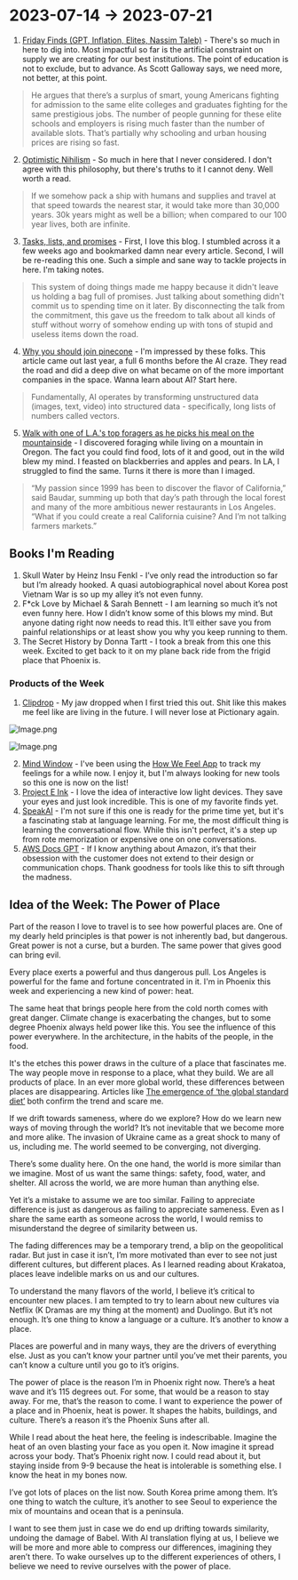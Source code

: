 # 2023-07-14 → 2023-07-21

1. [Friday Finds (GPT, Inflation, Elites, Nassim Taleb)](https://getmatter.com/email/27353362/?token=27353362%3AzqzA7crBOs6BRPtROIj8JMQYoJ4) - There's so much in here to dig into. Most impactful so far is the artificial constraint on supply we are creating for our best institutions. The point of education is not to exclude, but to advance. As Scott Galloway says, we need more, not better, at this point.

> He argues that there’s a surplus of smart, young Americans fighting for admission to the same elite colleges and graduates fighting for the same prestigious jobs. The number of people gunning for these elite schools and employers is rising much faster than the number of available slots. That’s partially why schooling and urban housing prices are rising so fast.

2. [Optimistic Nihilism](https://tinyclouds.org/optimistic_nihilism) - So much in here that I never considered. I don't agree with this philosophy, but there's truths to it I cannot deny. Well worth a read.

> If we somehow pack a ship with humans and supplies and travel at that speed towards the nearest star, it would take more than 30,000 years. 30k years might as well be a billion; when compared to our 100 year lives, both are infinite.

3. [Tasks, lists, and promises](http://rachelbythebay.com/w/2022/05/19/priority/) - First, I love this blog. I stumbled across it a few weeks ago and bookmarked damn near every article. Second, I will be re-reading this one. Such a simple and sane way to tackle projects in here. I'm taking notes.

> This system of doing things made me happy because it didn't leave us holding a bag full of promises. Just talking about something didn't commit us to spending time on it later. By disconnecting the talk from the commitment, this gave us the freedom to talk about all kinds of stuff without worry of somehow ending up with tons of stupid and useless items down the road.

4. [Why you should join pinecone](https://getmatter.com/email/9186836/?token=9186836%3APXCjbrbuICXFhp8dRTeT7pL7wRc) - I'm impressed by these folks. This article came out last year, a full 6 months before the AI craze. They read the road and did a deep dive on what became on of the more important companies in the space. Wanna learn about AI? Start here.

> Fundamentally, AI operates by transforming unstructured data (images, text, video) into structured data - specifically, long lists of numbers called vectors.

5. [Walk with one of L.A.'s top foragers as he picks his meal on the mountainside](https://www.latimes.com/food/la-fo-foraging-pascal-baudar-20160305-story.html) - I discovered foraging while living on a mountain in Oregon. The fact you could find food, lots of it and good, out in the wild blew my mind. I feasted on blackberries and apples and pears. In LA, I struggled to find the same. Turns it there is more than I imaged.

> “My passion since 1999 has been to discover the flavor of California,” said Baudar, summing up both that day’s path through the local forest and many of the more ambitious newer restaurants in Los Angeles. “What if you could create a real California cuisine? And I’m not talking farmers markets.”

## Books I'm Reading

1. Skull Water by Heinz Insu Fenkl - I’ve only read the introduction so far but I’m already hooked. A quasi autobiographical novel about Korea post Vietnam War is so up my alley it’s not even funny.
2. F*ck Love by Michael & Sarah Bennett - I am learning so much it’s not even funny here. How I didn’t know some of this blows my mind. But anyone dating right now needs to read this. It’ll either save you from painful relationships or at least show you why you keep running to them.
3. The Secret History by Donna Tartt - I took a break from this one this week. Excited to get back to it on my plane back ride from the frigid place that Phoenix is.

### Products of the Week

1. [Clipdrop](https://clipdrop.co/stable-doodle?utm_source=substack&utm_medium=email) - My jaw dropped when I first tried this out. Shit like this makes me feel like are living in the future. I will never lose at Pictionary again.

![Image.png](../html/images/dino.png)

![Image.png](../html/images/brain.png)

2. [Mind Window](https://mindwindowapp.com/) - I've been using the [How We Feel App](https://howwefeel.org/) to track my feelings for a while now. I enjoy it, but I'm always looking for new tools so this one is now on the list!
3. [Project E Ink](https://www.producthunt.com/posts/project-e-ink) - I love the idea of interactive low light devices. They save your eyes and just look incredible. This is one of my favorite finds yet.
4. [SpeakAI](https://speakai.cc/) - I'm not sure if this one is ready for the prime time yet, but it's a fascinating stab at language learning. For me, the most difficult thing is learning the conversational flow. While this isn't perfect, it's a step up from rote memorization or expensive one on one conversations.
5. [AWS Docs GPT](https://www.awsdocsgpt.com/?ck_subscriber_id=1987383695) - If I know anything about Amazon, it’s that their obsession with the customer does not extend to their design or communication chops. Thank goodness for tools like this to sift through the madness.

## Idea of the Week: The Power of Place

Part of the reason I love to travel is to see how powerful places are. One of my dearly held principles is that power is not inherently bad, but dangerous. Great power is not a curse, but a burden. The same power that gives good can bring evil.

Every place exerts a powerful and thus dangerous pull. Los Angeles is powerful for the fame and fortune concentrated in it. I'm in Phoenix this week and experiencing a new kind of power: heat.

The same heat that brings people here from the cold north comes with great danger. Climate change is exacerbating the changes, but to some degree Phoenix always held power like this. You see the influence of this power everywhere. In the architecture, in the habits of the people, in the food.

It's the etches this power draws in the culture of a place that fascinates me. The way people move in response to a place, what they build. We are all products of place. In an ever more global world, these differences between places are disappearing. Articles like [The emergence of ‘the global standard diet’](https://getmatter.com/email/25599121/?token=25599121%3AUcwzFCp0SUHRNcIMNiyS28l4XYw) both confirm the trend and scare me.

If we drift towards sameness, where do we explore? How do we learn new ways of moving through the world? It’s not inevitable that we become more and more alike. The invasion of Ukraine came as a great shock to many of us, including me. The world seemed to be converging, not diverging.

There’s some duality here. On the one hand, the world is more similar than we imagine. Most of us want the same things: safety, food, water, and shelter. All across the world, we are more human than anything else.

Yet it’s a mistake to assume we are too similar. Failing to appreciate difference is just as dangerous as failing to appreciate sameness. Even as I share the same earth as someone across the world, I would remiss to misunderstand the degree of similarity between us.

The fading differences may be a temporary trend, a blip on the geopolitical radar. But just in case it isn’t, I’m more motivated than ever to see not just different cultures, but different places. As I learned reading about Krakatoa, places leave indelible marks on us and our cultures.

To understand the many flavors of the world, I believe it’s critical to encounter new places. I am tempted to try to learn about new cultures via Netflix (K Dramas are my thing at the moment) and Duolingo. But it’s not enough. It’s one thing to know a language or a culture. It’s another to know a place.

Places are powerful and in many ways, they are the drivers of everything else. Just as you can’t know your partner until you’ve met their parents, you can’t know a culture until you go to it’s origins.

The power of place is the reason I’m in Phoenix right now. There’s a heat wave and it’s 115 degrees out. For some, that would be a reason to stay away. For me, that’s the reason to come. I want to experience the power of a place and in Phoenix, heat is power. It shapes the habits, buildings, and culture. There’s a reason it’s the Phoenix Suns after all.

While I read about the heat here, the feeling is indescribable. Imagine the heat of an oven blasting your face as you open it. Now imagine it spread across your body. That’s Phoenix right now. I could read about it, but staying inside from 9-9 because the heat is intolerable is something else. I know the heat in my bones now.

I’ve got lots of places on the list now. South Korea prime among them. It’s one thing to watch the culture, it’s another to see Seoul to experience the mix of mountains and ocean that is a peninsula.

I want to see them just in case we do end up drifting towards similarity, undoing the damage of Babel. With AI translation flying at us, I believe we will be more and more able to compress our differences, imagining they aren’t there. To wake ourselves up to the different experiences of others, I believe we need to revive ourselves with the power of place.

